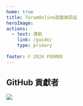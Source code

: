 ```yaml
---
home: true
title: ToramOnline遊戲資訊站
heroImage: 
actions:
  - text: 導航
    link: /guide/
    type: primary
    
footer: © 2024 FOGMOE
---
```




## GitHub 貢獻者
<a href="https://github.com/scarletkc/ToramDocs/graphs/contributors">
  <img src="https://contrib.rocks/image?repo=scarletkc/ToramDocs" />
</a>

[FOG-MOE]: https://fog.moe/